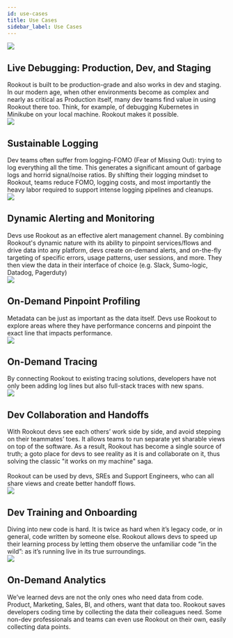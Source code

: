 ```yaml
---
id: use-cases
title: Use Cases
sidebar_label: Use Cases
---
```


<div class="use-cases-container">
    <div class="use-cases-column">
        <div class="use-cases-item">
            <div class="use-cases-icon">
                <img src="/img/icons/use-cases/looking-glass.png" />
            </div>
            <div class="use-cases-content">
              <h2>Live Debugging: Production, Dev, and Staging</h2>
              Rookout is built to be production-grade and also works in dev and staging. In our modern age, when other environments become as complex and nearly as critical as Production itself, many dev teams find value in using Rookout there too. Think, for example, of debugging Kubernetes in Minikube on your local machine. Rookout makes it possible.
            </div>
        </div>
        <div class="use-cases-item">
            <div class="use-cases-icon">
                <img src="/img/icons/use-cases/file.png" />
            </div>
            <div class="use-cases-content">
              <h2>Sustainable Logging</h2>
              Dev teams often suffer from logging-FOMO (Fear of Missing Out): trying to log everything all the time. This generates a significant amount of garbage logs and horrid signal/noise ratios. By shifting their logging mindset to Rookout, teams reduce FOMO, logging costs, and most importantly the heavy labor required to support intense logging pipelines and cleanups.
            </div>
        </div>
        <div class="use-cases-item">
            <div class="use-cases-icon">
                <img src="/img/icons/use-cases/bell.png" />
            </div>
            <div class="use-cases-content">
              <h2>Dynamic Alerting and Monitoring</h2>
              Devs use Rookout as an effective alert management channel. By combining Rookout's dynamic nature with its ability to pinpoint services/flows and drive data into any platform, devs create on-demand alerts, and on-the-fly targeting of specific errors, usage patterns, user sessions, and more. They then view the data in their interface of choice (e.g. Slack, Sumo-logic, Datadog, Pagerduty)
            </div>
        </div>
        <div class="use-cases-item">
            <div class="use-cases-icon">
                <img src="/img/icons/use-cases/pin.png" />
            </div>
            <div class="use-cases-content">
              <h2>On-Demand Pinpoint Profiling</h2>
              Metadata can be just as important as the data itself. Devs use Rookout to explore areas where they have performance concerns and pinpoint the exact line that impacts performance.
          </div>
        </div>
    </div>
    <div class="use-cases-column">
        <div class="use-cases-item">
            <div class="use-cases-icon">
                <img src="/img/icons/use-cases/looking-glass-2.png" />
            </div>
            <div class="use-cases-content">
              <h2>On-Demand Tracing</h2>
              By connecting Rookout to existing tracing solutions, developers have not only been adding log lines but also full-stack traces with new spans.
            </div>
        </div>
        <div class="use-cases-item">
            <div class="use-cases-icon">
                <img src="/img/icons/use-cases/hands.png" />
            </div>
            <div class="use-cases-content">
              <h2>Dev Collaboration and Handoffs</h2>
              With Rookout devs see each others’ work side by side, and avoid stepping on their teammates’ toes. It allows teams to run separate yet sharable views on top of the software. As a result, Rookout has become a single source of truth; a goto place for devs to see reality as it is and collaborate on it, thus solving the classic "it works on my machine" saga.
              <br /><br />
              Rookout can be used by devs, SREs and Support Engineers, who can all share views and create better handoff flows.            </div>
        </div>
        <div class="use-cases-item">
            <div class="use-cases-icon">
                <img src="/img/icons/use-cases/bug-spin.png" />
            </div>
            <div class="use-cases-content">
              <h2>Dev Training and Onboarding</h2>
              Diving into new code is hard. It is twice as hard when it’s legacy code, or in general, code written by someone else. Rookout allows devs to speed up their learning process by letting them observe the unfamiliar code “in the wild”: as it’s running live in its true surroundings.
          </div>
        </div>
        <div class="use-cases-item">
            <div class="use-cases-icon">
                <img src="/img/icons/use-cases/screen-graph.png" />
            </div>
            <div class="use-cases-content">
              <h2>On-Demand Analytics</h2>
              We’ve learned devs are not the only ones who need data from code. Product, Marketing, Sales, BI, and others, want that data too. Rookout saves developers coding time by collecting the data their colleagues need. Some non-dev professionals and teams can even use Rookout on their own, easily collecting data points.
            </div>
        </div>
    </div>
</div>
<br/><br/>

